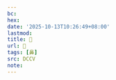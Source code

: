 ```yaml
---
bc:
hex:
date: '2025-10-13T10:26:49+08:00'
lastmod:
title: 􂢘
url: 􂢘
tags: [鼻]
src: DCCV
note:
---
```

